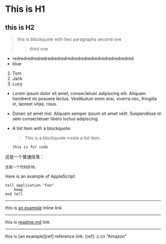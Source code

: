 # This is H1
## this is H2


>this is blockquote with two paragraphs
second one
>> third one

* redredredredredredredredredredredredredredredredredred
*   blue

1. Tom
2. Jack
5. Lucy

*   Lorem ipsum dolor sit amet, consectetuer adipiscing elit.
    Aliquam hendrerit mi posuere lectus. Vestibulum 
    enim wisi,
    viverra nec, fringilla in, laoreet vitae, risus.

*   Donec sit amet nisl. Aliquam semper ipsum sit amet velit.
    Suspendisse id sem consectetuer libero luctus adipiscing.

*   A list item with a blockquote:

	> This is a blockquote
    > inside a list item.

    	this is for code

这是一个普通段落：

    这是一个代码区块。


Here is an example of AppleScript:

    tell application "Foo"
        beep
    end tell

_ _ _

this is [an example](http://www.google.com/"google") inline link
* * *
this is [readme.md](README.md "readme")  link
- - -
this is [an example][ref] reference link.
[ref]: z.cn "Amazon"